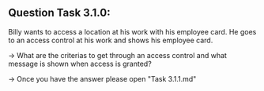 Question Task 3.1.0:
--------------------

Billy wants to access a location at his work with his employee card. 
He goes to an access control at his work and shows his employee card.

-> What are the criterias to get through an access control and what message is shown when access is granted?

-> Once you have the answer please open "Task 3.1.1.md"
